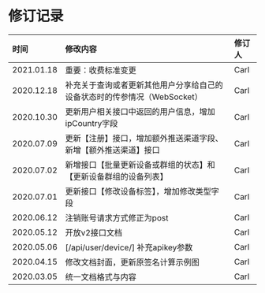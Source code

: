 <!--
 * @Author: Carl
 * @Date: 2020-05-25 19:50:02
 * @LastEditors: Carl
 * @LastEditTime: 2021-01-18 10:46:04
-->

# 修订记录

| 时间 | 修改内容 | 修订人 |
| :--- | :--- | :--- |
| 2021.01.18 | 重要：收费标准变更 | Carl |
| 2020.12.18 | 补充关于查询或者更新其他用户分享给自己的设备状态时的传参情况（WebSocket） | Carl |
| 2020.10.30 | 更新用户相关接口中返回的用户信息，增加ipCountry字段 | Carl |
| 2020.07.09 | 更新【注册】接口，增加额外推送渠道字段、新增【额外推送渠道】接口 | Carl |
| 2020.07.02 | 新增接口【批量更新设备或群组的状态】和【更新设备群组的设备列表】 | Carl |
| 2020.07.01 | 更新接口【修改设备标签】，增加修改类型字段 | Carl |
| 2020.06.12 | 注销账号请求方式修正为post | Carl |
| 2020.05.12 | 开放v2接口文档 | Carl |
| 2020.05.06 | [/api/user/device/] 补充apikey参数 | Carl |
| 2020.04.15 | 修改文档封面，更新原签名计算示例图 | Carl |
| 2020.03.05 | 统一文档格式与内容 | Carl |